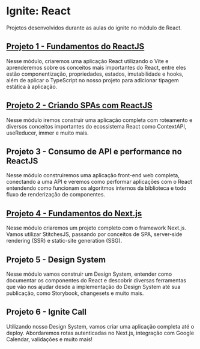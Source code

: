 # Ignite: React

Projetos desenvolvidos durante as aulas do ignite no módulo de React.

## [Projeto 1 - Fundamentos do ReactJS](https://github.com/rosids/react-ignite/tree/feat/fundamentos-reactjs/01-fundamentos-reactjs-ts)

Nesse módulo, criaremos uma aplicação React utilizando o Vite e aprenderemos sobre os conceitos mais importantes do React, entre eles estão componentização, propriedades, estados, imutabilidade e hooks, além de aplicar o TypeScript no nosso projeto para adicionar tipagem estática à aplicação.

## [Projeto 2 - Criando SPAs com ReactJS](https://github.com/rosids/react-ignite/tree/feat/criando-spas/02-criando-spas)

Nesse módulo iremos construir uma aplicação completa com roteamento e diversos conceitos importantes do ecossistema React como ContextAPI, useReducer, immer e muito mais.

## Projeto 3 - Consumo de API e performance no ReactJS

Nesse módulo construiremos uma aplicação front-end web completa, conectando a uma API e veremos como performar aplicações com o React entendendo como funcionam os algoritmos internos da biblioteca e todo fluxo de renderização de componentes.

## [Projeto 4 - Fundamentos do Next.js](https://github.com/rosids/react-ignite/tree/feat/04-fundamentos-nextjs/04-fundamentos-nextjs)

Nesse módulo criaremos um projeto completo com o framework Next.js. Vamos utilizar StitchesJS, passando por conceitos de SPA, server-side rendering (SSR) e static-site generation (SSG).

## Projeto 5 - Design System

Nesse módulo vamos construir um Design System, entender como documentar os componentes do React e descobrir diversas ferramentas que vão nos ajudar desde a implementação do Design System até sua publicação, como Storybook, changesets e muito mais.

## Projeto 6 - Ignite Call

Utilizando nosso Design System, vamos criar uma aplicação completa até o deploy. Abordaremos rotas autenticadas no Next.js, integração com Google Calendar, validações e muito mais!
